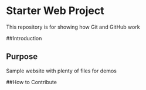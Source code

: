 # Starter Web Project

This repository is for showing how Git and GitHub work

##Introduction

## Purpose

Sample website with plenty of files for demos

##How to Contribute


